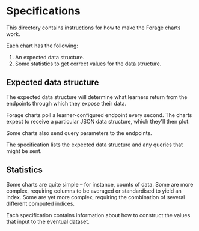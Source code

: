 # Specifications

This directory contains instructions for how to make the Forage charts work.

Each chart has the following:

1. An expected data structure.
2. Some statistics to get correct values for the data structure.

## Expected data structure

The expected data structure will determine what learners return from the endpoints through which they expose their data.

Forage charts poll a learner-configured endpoint every second. The charts expect to receive a particular JSON data structure, which they'll then plot.

Some charts also send query parameters to the endpoints.

The specification lists the expected data structure and any queries that might be sent.

## Statistics

Some charts are quite simple – for instance, counts of data. Some are more complex, requiring columns to be averaged or standardised to yield an index. Some are yet more complex, requiring the combination of several different computed indices.

Each specification contains information about how to construct the values that input to the eventual dataset.
